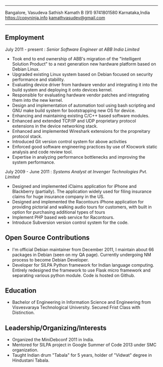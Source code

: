 
--------------   ------------------------  -----------------------
Bangalore,       Vasudeva Sathish Kamath B  (91) 9741801580
Karnataka,India  <https://copyninja.info>   kamathvasudev@gmail.com
---------------  ------------------------  -----------------------

Employment
----------

July 2011 - present
:    *Senior Software Engineer at ABB India Limited*

- Took end to end ownership of ABB's migration of the "Intelligent
  Solution Product" to a next generation new hardware platform based
  on Debian Linux.
- Upgraded existing Linux system based on Debian focused on security
  performance and stability.
- Evaluating device driver from hardware vendor and integrating it
  into the build system and deploying it onto devices kernel.
- Responsible for evaluating hardware vendor patches and integrating
  them into the new kernel.
- Design and implementation of automation tool using bash scripting
  and GNU make build system for bootstrapping new OS for device.
- Enhancing and maintaining existing C/C++ based software modules.
- Enhanced and extended TCP/IP and UDP proprietary protocol extensions
  in the device networking stack.
- Enhanced and implemented Wireshark extensions for the propreitary
  protocol stack.
- Introduced Git version control system for above activities
- Enforced good software engineering practices by use of Klocwork
  static analysis and code review tool.
- Expertise in analyzing performance bottlenecks and improving the
  system performance.

July 2009 - June 2011
:    *Systems Analyst at Invenger Technologies Pvt. Limited*

- Designed and implemented iClaims application for iPhone and
  Blackberry (partially). The application widely used for filing
  insurance claims for huge insurance company in the US.
- Designed and implemented the Racontours iPhone application for
  providing pictorial and walking audio tours for customers, with
  built in option for purchasing additional types of tours
- Implement PHP based web service for Racontours.
- Introduce Subversion version control system for the code.  

Open Source Contributions
-------------------------

- I'm official Debian maintainer from December 2011, I maintain about
  66 packages in Debian (seen on my QA page). Currently undergoing NM
  process to become Debian Developer.
- Developer for SILPA Python framework for Indian language
  computing. Entirely redesigned the framework to use Flask micro
  framework and separating various python module. Code is hosted on
  Github.

Education
---------

- Bachelor of Engineering in Information Science and Engineering from
  Visvesvaraya Technological University. Secured Frist Class with
  Distinction.

Leadership/Organizing/Interests
-------------------------------

- Organized the MiniDebconf 2011 in India.
- Mentored for SILPA project in Google Summer of Code 2013 under SMC
  organization.
- Taught Indian drum "Tabala" for 5 years, holder of "Vidwat" degree
  in Hindustani Tabala.

